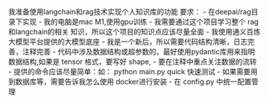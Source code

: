 我准备使用langchain和rag技术实现个人知识库的功能
    要求： 
    - 在deepai/rag目录下实现
    - 我的电脑是mac M1,使用gpu训练
    - 我需要通过这个项目学习整个 rag和langchain的相关 知识，所以这个项目的知识点应该尽量全面
    - 我使用通义百炼大模型平台提供的大模型底座
    - 我是一个新后，所以需要代码结构清晰，日志完善，注释完善
    - 代码中涉及数据结构或超参数的，最好使用pydantic库用来指明数据结构,如果是 tensor 格式，要写好 shape,
    - 要在注释中重点关注数据的流转
    - 提供的命令应该尽量简单：如： python main.py quick 快速测试
    - 如果需要用到数据库等，需要告诉我怎么使用 docker进行安装
    - 在 config.py 中统一配置管理
       

